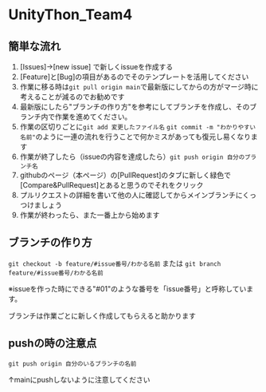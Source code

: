 # UnityThon_Team4
## 簡単な流れ
1. [Issues]→[new issue] で新しくissueを作成する
1. [Feature]と[Bug]の項目があるのでそのテンプレートを活用してください
1. 作業に移る時は`git pull origin main`で最新版にしてからの方がマージ時に考えることが減るのでお勧めです
1. 最新版にしたら"ブランチの作り方"を参考にしてブランチを作成し、そのブランチ内で作業を進めてください。
1. 作業の区切りごとに`git add 変更したファイル名` `git commit -m "わかりやすい名前"`のように一連の流れを行うことで何かミスがあっても復元し易くなります
2. 作業が終了したら（issueの内容を達成したら）`git push origin 自分のブランチ名` 
3. githubのページ（本ページ）の[PullRequest]のタブに新しく緑色で[Compare&PullRequest]とあると思うのでそれをクリック
4. プルリクエストの詳細を書いて他の人に確認してからメインブランチにくっつけましょう
5. 作業が終わったら、また一番上から始めます


## ブランチの作り方
`git checkout -b feature/#issue番号/わかる名前` または `git branch feature/#issue番号/わかる名前`

※issueを作った時にできる"#01"のような番号を「issue番号」と呼称しています。

ブランチは作業ごとに新しく作成してもらえると助かります

## pushの時の注意点
`git push origin 自分のいるブランチの名前` 

↑mainにpushしないように注意してください
